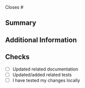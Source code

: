<!-- If this pull request closes an issue, please mention the issue number below -->
Closes # <!-- Issue # here -->

## Summary
<!--
Thanks for creating this pull request.

Please make sure that the pull request is limited to one type (enhancement, bug, etc.) and keep it as small as possible. You can open multiple PRs instead of opening a huge one.
-->

<!-- Add a brief description of the pr -->

<!-- You can also choose to add a list of changes and if they have been completed or not by using the markdown to-do list syntax
- [ ] Not Completed
- [x] Completed
-->

## Additional Information
<!-- Any additional information like breaking changes, dependencies added, screenshots, comparisons between new and old behavior, etc. -->

##  Checks
<!-- Make sure your pr passes the CI checks and do check the following fields as needed - -->
- [ ] Updated related documentation
- [ ] Updated/added related tests
- [ ] I have tested my changes locally
